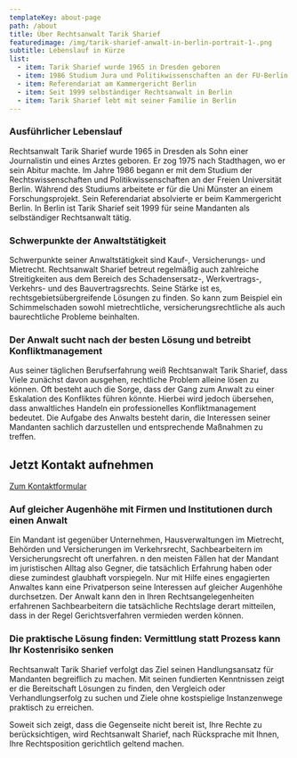 ```yaml
---
templateKey: about-page
path: /about
title: Über Rechtsanwalt Tarik Sharief
featuredimage: /img/tarik-sharief-anwalt-in-berlin-portrait-1-.png
subtitle: Lebenslauf in Kürze
list:
  - item: Tarik Sharief wurde 1965 in Dresden geboren
  - item: 1986 Studium Jura und Politikwissenschaften an der FU-Berlin
  - item: Referendariat am Kammergericht Berlin
  - item: Seit 1999 selbständiger Rechtsanwalt in Berlin
  - item: Tarik Sharief lebt mit seiner Familie in Berlin
---
```

### Ausführlicher Lebenslauf

Rechtsanwalt Tarik Sharief wurde 1965 in Dresden als Sohn einer Journalistin und eines Arztes geboren. Er zog 1975 nach Stadthagen, wo er sein Abitur machte. Im Jahre 1986 begann er mit dem Studium der Rechtswissenschaften und Politikwissenschaften an der Freien Universität Berlin. Während des Studiums arbeitete er für die Uni Münster an einem Forschungsprojekt. Sein Referendariat absolvierte er beim Kammergericht Berlin. In Berlin ist Tarik Sharief seit 1999 für seine Mandanten als selbständiger Rechtsanwalt tätig.

### Schwerpunkte der Anwaltstätigkeit

Schwerpunkte seiner Anwaltstätigkeit sind Kauf-, Versicherungs- und Mietrecht. Rechtsanwalt Sharief betreut regelmäßig auch zahlreiche Streitigkeiten aus dem Bereich des Schadensersatz-, Werkvertrags-, Verkehrs- und des Bauvertragsrechts. Seine Stärke ist es, rechtsgebietsübergreifende Lösungen zu finden. So kann zum Beispiel ein Schimmelschaden sowohl mietrechtliche, versicherungsrechtliche als auch baurechtliche Probleme beinhalten. 

### Der Anwalt sucht nach der besten Lösung und betreibt Konfliktmanagement

Aus seiner täglichen Berufserfahrung weiß Rechtsanwalt Tarik Sharief, dass Viele zunächst davon ausgehen, rechtliche Problem alleine lösen zu können. Oft besteht auch die Sorge, dass der Gang zum Anwalt zu einer Eskalation des Konfliktes führen könnte. Hierbei wird jedoch übersehen, dass anwaltliches Handeln ein professionelles Konfliktmanagement bedeutet. Die Aufgabe des Anwalts besteht darin, die Interessen seiner Mandanten sachlich darzustellen und entsprechende Maßnahmen zu treffen.

<div class="bg-scnd container-fluid" style="margin-top:1rem;margin-bottom:1rem;"><div class="container"><div class="justify-content-center row"><div class="col-md-auto"><h2 style="text-align: right; width: fit-content;">Jetzt Kontakt aufnehmen</h2></div><div class="col-md-auto"><a href="./kontakt" class="btn btn-primary">Zum Kontaktformular</a></div></div></div></div>

### Auf gleicher Augenhöhe mit Firmen und Institutionen durch einen Anwalt

Ein Mandant ist gegenüber Unternehmen, Hausverwaltungen im Mietrecht, Behörden und Versicherungen im Verkehrsrecht, Sachbearbeitern im Versicherungsrecht oft unerfahren. n den meisten Fällen hat der Mandant im juristischen Alltag also Gegner, die tatsächlich Erfahrung haben oder diese zumindest glaubhaft vorspiegeln. Nur mit Hilfe eines engagierten Anwaltes kann eine Privatperson seine Interessen auf gleicher Augenhöhe durchsetzen. Der Anwalt kann den in Ihren Rechtsangelegenheiten erfahrenen Sachbearbeitern die tatsächliche Rechtslage derart mitteilen, dass in der Regel Gerichtsverfahren vermieden werden können. 

### Die praktische Lösung finden: Vermittlung statt Prozess kann Ihr Kostenrisiko senken

Rechtsanwalt Tarik Sharief verfolgt das Ziel seinen Handlungsansatz für Mandanten begreiflich zu machen. Mit seinen fundierten Kenntnissen zeigt er die Bereitschaft Lösungen zu finden, den Vergleich oder Verhandlungserfolg zu suchen und Ziele ohne kostspielige Instanzenwege praktisch zu erreichen. 

Soweit sich zeigt, dass die Gegenseite nicht bereit ist, Ihre Rechte zu berücksichtigen, wird Rechtsanwalt Sharief, nach Rücksprache mit Ihnen, Ihre Rechtsposition gerichtlich geltend machen.